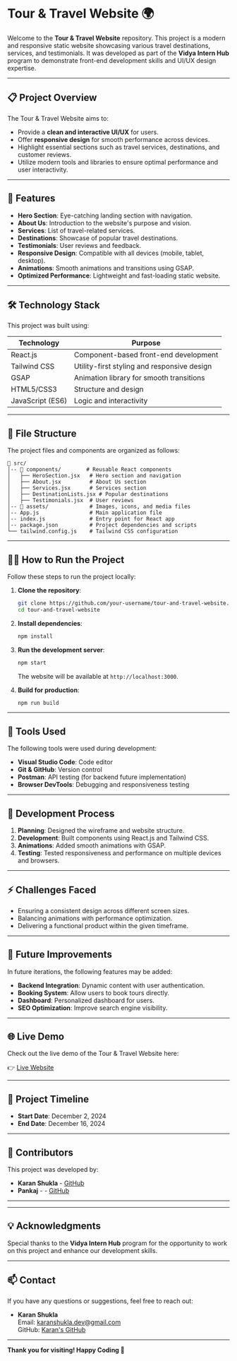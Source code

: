 # Tour & Travel Website 🌍

Welcome to the **Tour & Travel Website** repository. This project is a modern and responsive static website showcasing various travel destinations, services, and testimonials. It was developed as part of the **Vidya Intern Hub** program to demonstrate front-end development skills and UI/UX design expertise.

---

## 📋 Project Overview

The Tour & Travel Website aims to:
- Provide a **clean and interactive UI/UX** for users.
- Offer **responsive design** for smooth performance across devices.
- Highlight essential sections such as travel services, destinations, and customer reviews.
- Utilize modern tools and libraries to ensure optimal performance and user interactivity.

---

## 🚀 Features

- **Hero Section**: Eye-catching landing section with navigation.
- **About Us**: Introduction to the website's purpose and vision.
- **Services**: List of travel-related services.
- **Destinations**: Showcase of popular travel destinations.
- **Testimonials**: User reviews and feedback.
- **Responsive Design**: Compatible with all devices (mobile, tablet, desktop).
- **Animations**: Smooth animations and transitions using GSAP.
- **Optimized Performance**: Lightweight and fast-loading static website.

---

## 🛠️ Technology Stack

This project was built using:

| **Technology**   | **Purpose**                          |
|------------------|--------------------------------------|
| React.js         | Component-based front-end development |
| Tailwind CSS     | Utility-first styling and responsive design |
| GSAP             | Animation library for smooth transitions |
| HTML5/CSS3       | Structure and design                 |
| JavaScript (ES6) | Logic and interactivity              |

---

## 📂 File Structure

The project files and components are organized as follows:

```
📁 src/
│-- 📁 components/        # Reusable React components
│   ├── HeroSection.jsx   # Hero section and navigation
│   ├── About.jsx         # About Us section
│   ├── Services.jsx      # Services section
│   ├── DestinationLists.jsx # Popular destinations
│   ├── Testimonials.jsx  # User reviews
│-- 📁 assets/             # Images, icons, and media files
│-- App.js                # Main application file
│-- index.js              # Entry point for React app
│-- package.json          # Project dependencies and scripts
└── tailwind.config.js    # Tailwind CSS configuration
```

---

## 🧑‍💻 How to Run the Project

Follow these steps to run the project locally:

1. **Clone the repository**:
   ```bash
   git clone https://github.com/your-username/tour-and-travel-website.git
   cd tour-and-travel-website
   ```

2. **Install dependencies**:
   ```bash
   npm install
   ```

3. **Run the development server**:
   ```bash
   npm start
   ```
   The website will be available at `http://localhost:3000`.

4. **Build for production**:
   ```bash
   npm run build
   ```

---

## 🔧 Tools Used

The following tools were used during development:

- **Visual Studio Code**: Code editor
- **Git & GitHub**: Version control
- **Postman**: API testing (for backend future implementation)
- **Browser DevTools**: Debugging and responsiveness testing

---

## 🧪 Development Process

1. **Planning**: Designed the wireframe and website structure.
2. **Development**: Built components using React.js and Tailwind CSS.
3. **Animations**: Added smooth animations with GSAP.
4. **Testing**: Tested responsiveness and performance on multiple devices and browsers.

---

## ⚡ Challenges Faced

- Ensuring a consistent design across different screen sizes.
- Balancing animations with performance optimization.
- Delivering a functional product within the given timeframe.

---

## 🌟 Future Improvements

In future iterations, the following features may be added:

- **Backend Integration**: Dynamic content with user authentication.
- **Booking System**: Allow users to book tours directly.
- **Dashboard**: Personalized dashboard for users.
- **SEO Optimization**: Improve search engine visibility.

---

## 🌐 Live Demo

Check out the live demo of the Tour & Travel Website here:

👉 [Live Website](https://tour-and-travel-vidyahubintern.vercel.app/)

---

## 📆 Project Timeline

- **Start Date**: December 2, 2024
- **End Date**: December 16, 2024

---

## 🤝 Contributors

This project was developed by:

- **Karan Shukla** - [GitHub](https://github.com/Sh-karan27)
- **Pankaj** - - [GitHub](https://github.com/Pankaj086)

---

---

## 💡 Acknowledgments

Special thanks to the **Vidya Intern Hub** program for the opportunity to work on this project and enhance our development skills.

---

## 📫 Contact

If you have any questions or suggestions, feel free to reach out:

- **Karan Shukla**  
  Email: karanshukla.dev@gmail.com  
  GitHub: [Karan's GitHub](https://github.com/Sh-karan27)  

---

**Thank you for visiting! Happy Coding 🚀**
